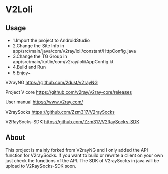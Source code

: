 # V2Loli

## Usage
* 1.Import the project to AndroidStudio
* 2.Change the Site Info in app/src/main/java/com/v2ray/loli/constant/HttpConfig.java
* 3.Change the TG Group in app/src/main/kotlin/com/v2ray/loli/AppConfig.kt 
* 4.Build and Run
* 5.Enjoy~

V2rayNG
https://github.com/2dust/v2rayNG

Project V core
https://github.com/v2ray/v2ray-core/releases

User manual
https://www.v2ray.com/

V2raySocks
https://github.com/Zzm317/V2raySocks

V2RaySocks-SDK
https://github.com/Zzm317/V2RaySocks-SDK

## About
This project is mainly forked from V2rayNG and I only added the API function for V2raySocks.
If you want to build or rewrite a client on your own just check the functions of the API.
The SDK of V2raySocks in java will be upload to V2RaySocks-SDK soon.